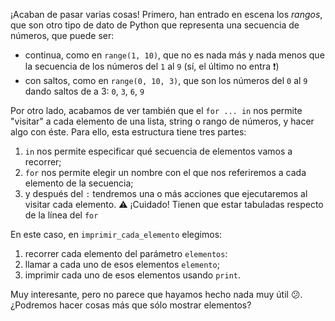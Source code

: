 ¡Acaban de pasar varias cosas! Primero, han entrado en escena los _rangos_, que son otro tipo de dato de Python que representa una secuencia de números, que puede ser: 

* continua, como en `range(1, 10)`, que no es nada más y nada menos que la secuencia de los números del `1` al `9` (sí, el último no entra :exclamation:)
* con saltos, como en `range(0, 10, 3)`, que son los números del `0` al `9` dando saltos de a 3: `0`, `3`, `6`, `9`

Por otro lado, acabamos de ver también que el `for ... in` nos permite "visitar" a cada elemento de una lista, string o rango de números, y hacer algo con éste. Para ello, esta estructura tiene tres partes:

 1. `in` nos permite especificar qué secuencia de elementos vamos a recorrer;
 2. `for` nos permite elegir un nombre con el que nos referiremos a cada elemento de la secuencia;
 3. y después del `:` tendremos una o más acciones que ejecutaremos al visitar cada elemento. :warning: ¡Cuidado! Tienen que estar tabuladas respecto de la línea del `for` 


En este caso, en `imprimir_cada_elemento` elegimos: 

 1. recorrer cada elemento del parámetro `elementos`:
 2. llamar a cada uno de esos elementos `elemento`;
 3. imprimir cada uno de esos elementos usando `print`.


Muy interesante, pero no parece que hayamos hecho nada muy útil :confused:. ¿Podremos hacer cosas más que sólo mostrar elementos? 

